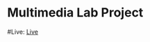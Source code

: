 # Multimedia Lab Project
#Live:
<a href="https://heynavneet.github.io/multimedia/" target="_blank">Live</a>
